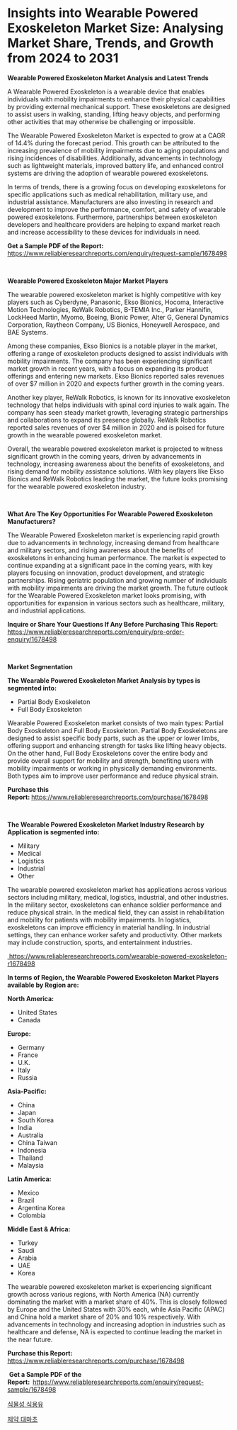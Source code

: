 <p><h1>Insights into Wearable Powered Exoskeleton Market Size: Analysing Market Share, Trends, and Growth from 2024 to 2031</h1></p><p><strong>Wearable Powered Exoskeleton Market Analysis and Latest Trends</strong></p>
<p><p>A Wearable Powered Exoskeleton is a wearable device that enables individuals with mobility impairments to enhance their physical capabilities by providing external mechanical support. These exoskeletons are designed to assist users in walking, standing, lifting heavy objects, and performing other activities that may otherwise be challenging or impossible.</p><p>The Wearable Powered Exoskeleton Market is expected to grow at a CAGR of 14.4% during the forecast period. This growth can be attributed to the increasing prevalence of mobility impairments due to aging populations and rising incidences of disabilities. Additionally, advancements in technology such as lightweight materials, improved battery life, and enhanced control systems are driving the adoption of wearable powered exoskeletons.</p><p>In terms of trends, there is a growing focus on developing exoskeletons for specific applications such as medical rehabilitation, military use, and industrial assistance. Manufacturers are also investing in research and development to improve the performance, comfort, and safety of wearable powered exoskeletons. Furthermore, partnerships between exoskeleton developers and healthcare providers are helping to expand market reach and increase accessibility to these devices for individuals in need.</p></p>
<p><strong>Get a Sample PDF of the Report:&nbsp;</strong> <a href="https://www.reliableresearchreports.com/enquiry/request-sample/1678498">https://www.reliableresearchreports.com/enquiry/request-sample/1678498</a></p>
<p>&nbsp;</p>
<p><strong>Wearable Powered Exoskeleton Major Market Players</strong></p>
<p><p>The wearable powered exoskeleton market is highly competitive with key players such as Cyberdyne, Panasonic, Ekso Bionics, Hocoma, Interactive Motion Technologies, ReWalk Robotics, B-TEMIA Inc., Parker Hannifin, LockHeed Martin, Myomo, Boeing, Bionic Power, Alter G, General Dynamics Corporation, Raytheon Company, US Bionics, Honeywell Aerospace, and BAE Systems.</p><p>Among these companies, Ekso Bionics is a notable player in the market, offering a range of exoskeleton products designed to assist individuals with mobility impairments. The company has been experiencing significant market growth in recent years, with a focus on expanding its product offerings and entering new markets. Ekso Bionics reported sales revenues of over $7 million in 2020 and expects further growth in the coming years.</p><p>Another key player, ReWalk Robotics, is known for its innovative exoskeleton technology that helps individuals with spinal cord injuries to walk again. The company has seen steady market growth, leveraging strategic partnerships and collaborations to expand its presence globally. ReWalk Robotics reported sales revenues of over $4 million in 2020 and is poised for future growth in the wearable powered exoskeleton market.</p><p>Overall, the wearable powered exoskeleton market is projected to witness significant growth in the coming years, driven by advancements in technology, increasing awareness about the benefits of exoskeletons, and rising demand for mobility assistance solutions. With key players like Ekso Bionics and ReWalk Robotics leading the market, the future looks promising for the wearable powered exoskeleton industry.</p></p>
<p>&nbsp;</p>
<p><strong>What Are The Key Opportunities For Wearable Powered Exoskeleton Manufacturers?</strong></p>
<p><p>The Wearable Powered Exoskeleton market is experiencing rapid growth due to advancements in technology, increasing demand from healthcare and military sectors, and rising awareness about the benefits of exoskeletons in enhancing human performance. The market is expected to continue expanding at a significant pace in the coming years, with key players focusing on innovation, product development, and strategic partnerships. Rising geriatric population and growing number of individuals with mobility impairments are driving the market growth. The future outlook for the Wearable Powered Exoskeleton market looks promising, with opportunities for expansion in various sectors such as healthcare, military, and industrial applications.</p></p>
<p><strong>Inquire or Share Your Questions If Any Before Purchasing This Report:</strong> <a href="https://www.reliableresearchreports.com/enquiry/pre-order-enquiry/1678498">https://www.reliableresearchreports.com/enquiry/pre-order-enquiry/1678498</a></p>
<p>&nbsp;</p>
<p><strong>Market Segmentation</strong></p>
<p><strong>The Wearable Powered Exoskeleton Market Analysis by types is segmented into:</strong></p>
<p><ul><li>Partial Body Exoskeleton</li><li>Full Body Exoskeleton</li></ul></p>
<p><p>Wearable Powered Exoskeleton market consists of two main types: Partial Body Exoskeleton and Full Body Exoskeleton. Partial Body Exoskeletons are designed to assist specific body parts, such as the upper or lower limbs, offering support and enhancing strength for tasks like lifting heavy objects. On the other hand, Full Body Exoskeletons cover the entire body and provide overall support for mobility and strength, benefiting users with mobility impairments or working in physically demanding environments. Both types aim to improve user performance and reduce physical strain.</p></p>
<p><strong>Purchase this Report:&nbsp;</strong><a href="https://www.reliableresearchreports.com/purchase/1678498">https://www.reliableresearchreports.com/purchase/1678498</a></p>
<p>&nbsp;</p>
<p><strong>The Wearable Powered Exoskeleton Market Industry Research by Application is segmented into:</strong></p>
<p><ul><li>Military</li><li>Medical</li><li>Logistics</li><li>Industrial</li><li>Other</li></ul></p>
<p><p>The wearable powered exoskeleton market has applications across various sectors including military, medical, logistics, industrial, and other industries. In the military sector, exoskeletons can enhance soldier performance and reduce physical strain. In the medical field, they can assist in rehabilitation and mobility for patients with mobility impairments. In logistics, exoskeletons can improve efficiency in material handling. In industrial settings, they can enhance worker safety and productivity. Other markets may include construction, sports, and entertainment industries.</p></p>
<p><a href="https://www.reliableresearchreports.com/wearable-powered-exoskeleton-r1678498">&nbsp;https://www.reliableresearchreports.com/wearable-powered-exoskeleton-r1678498</a></p>
<p><strong>In terms of Region, the Wearable Powered Exoskeleton Market Players available by Region are:</strong></p>
<p>
    <p> <strong> North America: </strong>
        <ul>
            <li>United States</li>
            <li>Canada</li>
        </ul>
        </p> 
    <p> <strong> Europe: </strong>
        <ul>
            <li>Germany</li>
            <li>France</li>
            <li>U.K.</li>
            <li>Italy</li>
            <li>Russia</li>
        </ul>
        </p> 
    <p> <strong> Asia-Pacific: </strong>
        <ul>
            <li>China</li>
            <li>Japan</li>
            <li>South Korea</li>
            <li>India</li>
            <li>Australia</li>
            <li>China Taiwan</li>
            <li>Indonesia</li>
            <li>Thailand</li>
            <li>Malaysia</li>
        </ul>
        </p> 
    <p> <strong> Latin America: </strong>
        <ul>
            <li>Mexico</li>
            <li>Brazil</li>
            <li>Argentina Korea</li>
            <li>Colombia</li>
        </ul>
        </p> 
    <p> <strong> Middle East & Africa: </strong>
        <ul>
            <li>Turkey</li>
            <li>Saudi</li>
            <li>Arabia</li>
            <li>UAE</li>
            <li>Korea</li>
        </ul>
    </p>
    </p>
<p><p>The wearable powered exoskeleton market is experiencing significant growth across various regions, with North America (NA) currently dominating the market with a market share of 40%. This is closely followed by Europe and the United States with 30% each, while Asia Pacific (APAC) and China hold a market share of 20% and 10% respectively. With advancements in technology and increasing adoption in industries such as healthcare and defense, NA is expected to continue leading the market in the near future.</p></p>
<p><strong>Purchase this Report: </strong><a href="https://www.reliableresearchreports.com/purchase/1678498">https://www.reliableresearchreports.com/purchase/1678498</a></p>
<p>&nbsp;<strong>Get a Sample PDF of the Report:&nbsp;&nbsp;</strong><a href="https://www.reliableresearchreports.com/enquiry/request-sample/1678498">https://www.reliableresearchreports.com/enquiry/request-sample/1678498</a></p>
<p><strong></strong></p>
<p><p><a href="https://medium.com/@goonfghyt6587/%EC%8B%9D%EB%AC%BC%EC%84%B1-%EC%8B%9D%EC%9A%A9%EC%9C%A0-%EC%8B%9C%EC%9E%A5-%EA%B7%9C%EB%AA%A8-%EC%8B%9C%EC%9E%A5-%EC%A0%84%EB%A7%9D-%EB%B0%8F-%EC%8B%9C%EC%9E%A5-%EC%98%88%EC%B8%A1-2024%EB%85%84%EB%B6%80%ED%84%B0-2031%EB%85%84%EA%B9%8C%EC%A7%80-a6d08fa9ef73">식물성 식용유</a></p><p><a href="https://medium.com/@christianlarkinus/2024%EB%85%84%EB%B6%80%ED%84%B0-2031%EB%85%84%EA%B9%8C%EC%A7%80%EC%9D%98-%EA%B8%B0%EA%B0%84%EC%97%90-%EB%8C%80%ED%95%9C-%EC%9D%98%EC%95%BD%EC%9A%A9-%EB%8C%80%EB%A7%88-%EC%8B%9C%EC%9E%A5-%EB%B6%84%EC%84%9D-%EB%B0%8F-%EA%B7%9C%EB%AA%A8-%EC%98%88%EC%B8%A1-ef3ae3b0459d">제약 대마초</a></p></p>